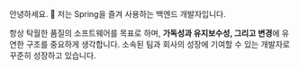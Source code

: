 안녕하세요. 👋
저는 Spring을 즐겨 사용하는 백엔드 개발자입니다.

항상 탁월한 품질의 소프트웨어를 목표로 하며, **가독성과 유지보수성, 그리고 변경**에 유연한 구조를 중요하게 생각합니다.
소속된 팀과 회사의 성장에 기여할 수 있는 개발자로 꾸준히 성장하고 있습니다.
